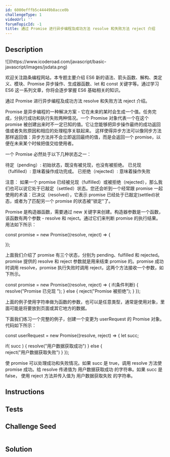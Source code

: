 ```yaml
---
id: 6000efffb5c44449b8acce0b
challengeType: 1
videoUrl: ''
forumTopicId: -1
title: 通过 Promise 进行异步编程及成功方法 resolve 和失败方法 reject 介绍
---
```


## Description
<section id='description'>
![](https://www.icoderoad.com/javascript/basic-javascript/images/jsdata.png)

欢迎关注路条编程网站，本专题主要介绍 ES6 新的语法、箭头函数、解构、类定义、模块、Promise 异步操作、生成器函数、let 和 const 关键字等。通过学习  ES6 这一系列文章，你将会逐步掌握  ES6 基础相关的知识。
	
通过 Promise 进行异步编程及成功方法 resolve 和失败方法 reject 介绍。

Promise 是异步编程的一种解决方案 - 它在未来的某时会生成一个值。任务完成，分执行成功和执行失败两种情况。一个 Promise 对象代表一个在这个 promise 被创建出来时不一定已知的值。它让您能够把异步操作最终的成功返回值或者失败原因和相应的处理程序关联起来。 这样使得异步方法可以像同步方法那样返回值：异步方法并不会立即返回最终的值，而是会返回一个 promise，以便在未来某个时候把值交给使用者。

一个 Promise 必然处于以下几种状态之一：

待定（pending）: 初始状态，既没有被兑现，也没有被拒绝。
已兑现（fulfilled）: 意味着操作成功完成。
已拒绝（rejected）: 意味着操作失败


注意： 如果一个 promise 已经被兑现（fulfilled）或被拒绝（rejected），那么我们也可以说它处于已敲定（settled）状态。您还会听到一个经常跟 promise 一起使用的术语：已决议（resolved），它表示 promise 已经处于已敲定(settled)状态，或者为了匹配另一个 promise 的状态被"锁定"了。

Promise 是构造器函数，需要通过 new 关键字来创建。构造器参数是一个函数，该函数有两个参数 - resolve 和 reject。通过它们来判断 promise 的执行结果。用法如下所示：

const promise = new Promise((resolve, reject) => {

});

上面我们介绍了 promise 有三个状态，分别为 pending、fulfilled 和 rejected。promise 提供的 resolve 和 reject 参数就是用来结束 promise 的。promise 成功时调用 resolve，promise 执行失败时调用 reject，这两个方法接收一个参数，如下所示。

const promise = new Promise((resolve, reject) => {
  if(条件判断) {
    resolve("Promise 已兑现 ");
  } else {
    reject("Promise 被拒绝");
  }
});

上面的例子使用字符串做为函数的参数，也可以是任意类型，通常是使用对象，里面可能是将要放到页面或其它地方的数据。

下面我们练习一个完整的例子，创建一个变更为 userRequest 的 Promise 对象。代码如下所示：

const userRequest = new Promise((resolve, reject) => {
  let succ;
    
  if( succ ) {
    resolve("用户数据获取成功")
  } else {  
   reject("用户数据获取失败")
  }
});

使 promise 可以处理成功和失败情况。如果 succ 是 true，调用 resolve 方法使 promise 成功。给 resolve 传递值为 用户数据获取成功 的字符串。如果 succ 是 false， 使用 reject 方法并传入值为 用户数据获取失败 的字符串。

</section>

## Instructions
<section id='instructions'>

</section>

## Tests
<section id='tests'>

</section>

## Challenge Seed
<section id='challengeSeed'>

<div id='js-seed'>

```js

```

</div>



</section>

## Solution
<section id='solution'>


</section>
